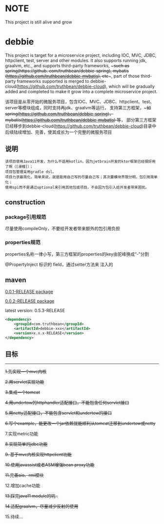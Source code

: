 # NOTE
This project is still alive and grow

# debbie
This project is target for a microservice project, including IOC, MVC, JDBC, httpclient, test, server and other modules.
It also supports running jdk, graalvm, etc., and supports third-party frameworks, ~~~such as spring(https://github. com/truthbean/debbie-spring), mybatis (https://github.com/truthbean/debbie-mybatis), etc~~~, 
part of those third-party frameworks supported is merged to debbie-cloud(https://github.com/truthbean/debbie-cloud),
which will be gradually added and completed to make it grow into a complete microservice project.

该项目是从零开始的微服务项目，包含IOC、MVC、JDBC、httpclient、test、server等模块组成，同时支持再jdk、graalvm等运行，
支持第三方框架，~~~如spring(https://github.com/truthbean/debbie-spring)，
mybatis(https://github.com/truthbean/debbie-mybatis) 等~~，
部分第三方框架已经移步到debbie-cloud(https://github.com/truthbean/debbie-cloud)目录中
后续陆续增加、完善，使其成长为一个完整的微服务项目

## 说明
    该项目使用Java11开发，为什么不适用kotlin，因为jetbrain开发的ktor框架已经很好用了啊（[滑稽]）；
    项目包管理采用gradle dsl。
    项目力求最简化，简单来说，就是能用自己写的尽量自己写；其次要模块界限分明，包引用简单化；
    使用spi而不是通过optional来引用其他包或项目，不会因为包引入给开发者带来困扰。

## construction

### package引用规范
尽量使用compileOnly，不要给开发者带来额外的包引用负担

### properties规范
properties名称一律小写，第三方框架的properties的key由驼峰换成“-”分割

@PropertyInject 标识的 field，通过setter方法来 注入的

## maven
[0.0.1-RELEASE package](./versions/0.0.1-RELEASE.md)

[0.0.2-RELEASE package](./versions/0.0.2-RELEASE.md)

latest version: 0.5.3-RELEASE

```xml
<dependency>
    <groupId>com.truthbean</groupId>
    <artifactId>debbie-xxx</artifactId>
    <version>x.x.x-RELEASE</version>
</dependency>
```

## 目标
--------
~~1.先实现一个mvc内核~~

~~2.用servlet实现功能~~

~~3.集成一个tomcat~~

~~4.用undertow的httphandler适配接口，不能包含任何servlet接口~~

~~5.用netty适配接口，不能包含servlet和undertow的接口~~

~~6.写个example，能更改一个jar依赖就能顺利从tomcat迁移到undertow或netty~~

7.实现metric功能

~~8.实现简单的jdbc功能~~

~~9. 基于mvc内核实现httpclient功能~~

~~10.使用javassist或者ASM增强bean proxy功能~~

~~11.完善aio、rmi模块~~

12.增加cache功能

~~13.踩完java11 module的坑..~~

~~14.适配graalvm，尽量减少反射的使用~~

15.待续...
